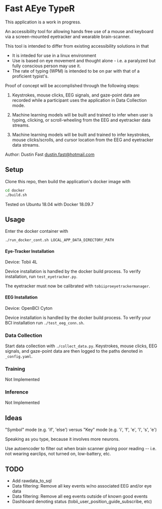 # Fast AEye TypeR

This application is a work in progress.  

An accessibility tool for allowing hands free use of a mouse and keyboard via a screen-mounted eyetracker and wearable brain-scanner.

This tool is intended to differ from existing accessibility solutions in that

* It is inteded for use in a linux environment
* Use is based on eye movement and thought alone - i.e. a paralyzed but fully conscious person may use it.
* The rate of typing (WPM) is intended to be on par with that of a proficient typist's.

Proof of concept will be accomplished through the following steps:

1. Keystrokes, mouse clicks, EEG signals, and gaze-point data are recorded while a participant uses the application in Data Collection mode.

2. Machine learning models will be built and trained to infer when user is typing, clicking, or scroll-wheeling from the EEG and eyetracker data streams.

3. Machine learning models will be built and trained to infer keystrokes, mouse clicks/scrolls, and cursor location from the EEG and eyetracker data streams.

Author: Dustin Fast <dustin.fast@hotmail.com>

## Setup

Clone this repo, then build the application's docker image with  

```bash
cd docker
./build.sh
```

Tested on Ubuntu 18.04 with Docker 18.09.7

## Usage

Enter the docker container with  

```bash
./run_docker_cont.sh LOCAL_APP_DATA_DIRECTORY_PATH
```  

#### Eye-Tracker Installation

Device: Tobii 4L  

Device installation is handled by the docker build process. To verify installation, run `test_eyetracker.py`. 

The eyetracker must now be calibrated with `tobiiproeyetrackermanager`.

#### EEG Installation

Device: OpenBCI Cyton  

Device installation is handled by the docker build process. To verify your BCI installation run `./test_eeg_conn.sh`.

### Data Collection

Start data collection with `./collect_data.py`. Keystrokes, mouse clicks, EEG signals, and gaze-point data are then logged to the paths denoted in `_config.yaml`.

### Training

Not Implemented

### Inference

Not Implemented

## Ideas

"Symbol" mode (e.g. 'if', 'else') versus "Key" mode (e.g. 'i', 'f', 'e', 'l', 's', 'e')

Speaking as you type, because it involves more neurons.

Use autoencoder to filter out when brain scanner giving poor reading -- i.e. not wearing earclips, not turned on, low-battery, etc.

## TODO

* Add rawdata_to_sql
* Data filtering: Remove all key events w/no associated EEG and/or eye data
* Data filtering: Remove all eeg events outside of known good events
* Dashboard denoting status (tobii_user_position_guide_subscribe, etc)
